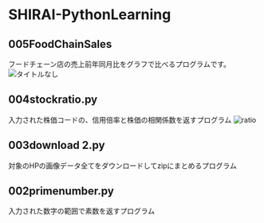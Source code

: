 # SHIRAI-PythonLearning
 
## 005FoodChainSales
フードチェーン店の売上前年同月比をグラフで比べるプログラムです。
![タイトルなし](https://user-images.githubusercontent.com/20613753/83940932-4187e180-a822-11ea-902c-560f330e2c2b.gif)



## 004stockratio.py
入力された株価コードの、信用倍率と株価の相関係数を返すプログラム
![ratio](https://user-images.githubusercontent.com/20613753/83940448-06d07a00-a81f-11ea-8342-2c835cebb777.gif)



## 003download 2.py
対象のHPの画像データ全てをダウンロードしてzipにまとめるプログラム



## 002primenumber.py
入力された数字の範囲で素数を返すプログラム
